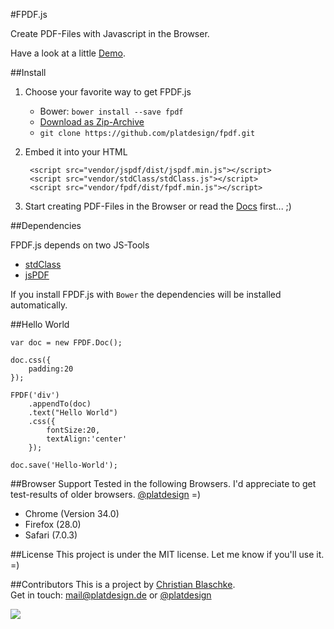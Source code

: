 #FPDF.js

Create PDF-Files with Javascript in the Browser.

Have a look at a little [Demo](http://jsfiddle.net/GE6QV/6/).

##Install
1. Choose your favorite way to get FPDF.js
	- Bower: `bower install --save fpdf`
 	- [Download as Zip-Archive](https://github.com/platdesign/fpdf/archive/master.zip)
 	- `git clone https://github.com/platdesign/fpdf.git`
2. Embed it into your HTML
		
		<script src="vendor/jspdf/dist/jspdf.min.js"></script>
		<script src="vendor/stdClass/stdClass.js"></script>
		<script src="vendor/fpdf/dist/fpdf.min.js"></script>

3. Start creating PDF-Files in the Browser or read the [Docs](docs/FPDF.md) first... ;)


##Dependencies

FPDF.js depends on two JS-Tools

- [stdClass](https://github.com/platdesign/stdclass)
- [jsPDF](https://github.com/MrRio/jsPDF)

If you install FPDF.js with `Bower` the dependencies will be installed automatically.



##Hello World

	var doc = new FPDF.Doc();

	doc.css({
		padding:20
	});

	FPDF('div')
		.appendTo(doc)
		.text("Hello World")
		.css({
			fontSize:20,
			textAlign:'center'
		});

	doc.save('Hello-World');


##Browser Support
Tested in the following Browsers. I'd appreciate to get test-results of older browsers. [@platdesign](https://twitter.com/platdesign) =)

- Chrome (Version 34.0)
- Firefox (28.0)
- Safari (7.0.3)

##License
This project is under the MIT license. Let me know if you'll use it. =)


##Contributors
This is a project by [Christian Blaschke](http://platdesign.de).	 
Get in touch: [mail@platdesign.de](mailto:mail@platdesign.de) or [@platdesign](https://twitter.com/platdesign)



![](https://pjdlhbmbey.localtunnel.me/542487be5611d2571f40879f])
